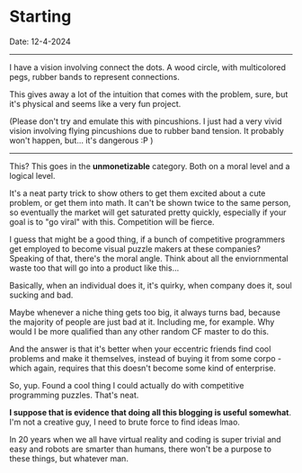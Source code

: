 # Starting 

Date: 12-4-2024

---

I have a vision involving connect the dots. A wood circle, with multicolored pegs, rubber bands to represent connections. 

This gives away a lot of the intuition that comes with the problem, sure, but it's physical and seems like a very fun project. 

(Please don't try and emulate this with pincushions. I just had a very vivid vision involving flying pincushions due to rubber band tension. It probably won't happen, but... it's dangerous :P )

---

This? This goes in the **unmonetizable** category. Both on a moral level and a logical level. 

It's a neat party trick to show others to get them excited about a cute problem, or get them into math. It can't be shown twice to the same person, so eventually the market will get saturated pretty quickly, especially if your goal is to "go viral" with this. Competition will be fierce. 

I guess that might be a good thing, if a bunch of competitive programmers get employed to become visual puzzle makers at these companies? Speaking of that, there's the moral angle. Think about all the enviornmental waste too that will go into a product like this...

Basically, when an individual does it, it's quirky, when company does it, soul sucking and bad. 

Maybe whenever a niche thing gets too big, it always turns bad, because the majority of people are just bad at it. Including me, for example. Why would I be more qualified than any other random CF master to do this. 

And the answer is that it's better when your eccentric friends find cool problems and make it themselves, instead of buying it from some corpo - which again, requires that this doesn't become some kind of enterprise. 

So, yup. Found a cool thing I could actually do with competitive programming puzzles. That's neat. 

**I suppose that is evidence that doing all this blogging is useful somewhat**. I'm not a creative guy, I need to brute force to find ideas lmao. 

In 20 years when we all have virtual reality and coding is super trivial and easy and robots are smarter than humans, there won't be a purpose to these things, but whatever man. 